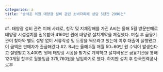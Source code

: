 ```yaml
---
categories: a
title: "송석준 의원 태양광 설비 관련 소비자피해 상담 5년간 2996건"
---
```

#1. 태양광 설비 관련 피해 사례로, 청각 및 지체장애를 가진 A씨는 올해 5월 방문판매로 태양광 시설설치를 권유받아 4160만 원에 태양광 설치계약을 체결했다. 며칠 후 금융기관이 찾아와 별도 설명 없이 서류작성 및 도장을 찍으라고 했는데 이후 대출이 실행됐고 이 금액은 판매자가 출금해갔다.#2. B씨는 올해 5월 매월 50~60만 원 수익이 발생한다고 설명받고 3,400만 원에 태양광 시공을 받기로 계약하고 설치비용은 금융기관을 통해 120개월 할부로 월불입급 375,760원을 납입하기로 했다. 하지만 설치 후 한국전력공사로부